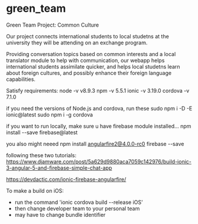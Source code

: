 # green_team
Green Team Project: Common Culture

Our project connects international students to local studetns at the university they will be attending on an exchange program.

Providing conversation topics based on common interests and a local translator module to help with communication, our webapp helps international students assimilate quicker, and helps local studetns learn about foreign cultures, and possibly enhance their foreign language capabilities. 


Satisfy requirements:
node -v
v8.9.3
npm -v
5.5.1
ionic -v
3.19.0
cordova -v
7.1.0

if you need the versions of Node.js and cordova, run these
sudo npm i -D -E ionic@latest
sudo npm i -g cordova

if you want to run locally, make sure u have firebase module installed...
npm install --save firebase@latest

you also might neeed 
npm install angularfire2@4.0.0-rc0 firebase --save

following these two tutorials:
https://www.djamware.com/post/5a629d9880aca7059c142976/build-ionic-3-angular-5-and-firebase-simple-chat-app

https://devdactic.com/ionic-firebase-angularfire/

To make a build on iOS:
- run the command 
'ionic cordova build --release iOS'
- then change developer team to your personal team 
- may have to change bundle identifier
